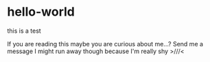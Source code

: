 # hello-world
this is a test 

If you are reading this maybe you are curious about me...? Send me a message I might run away though because I'm really shy >///<
